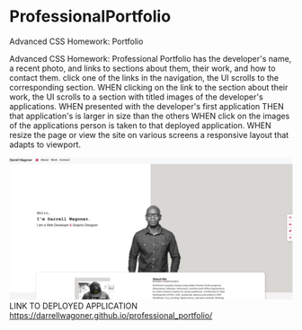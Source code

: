 # ProfessionalPortfolio
Advanced CSS Homework: Portfolio

Advanced CSS Homework: Professional Portfolio has the developer's name, a recent photo, and links to sections about them, their work, and how to contact them. click one of the links in the navigation, the UI scrolls to the corresponding section. WHEN clicking on the link to the section about their work, the UI scrolls to a section with titled images of the developer's applications. WHEN presented with the developer's first application THEN that application's is larger in size than the others WHEN click on the images of the applications person is taken to that deployed application. WHEN resize the page or view the site on various screens a responsive layout that adapts to viewport.

![](Screen%20Shot.png)
LINK TO DEPLOYED APPLICATION https://darrellwagoner.github.io/professional_portfolio/ 
